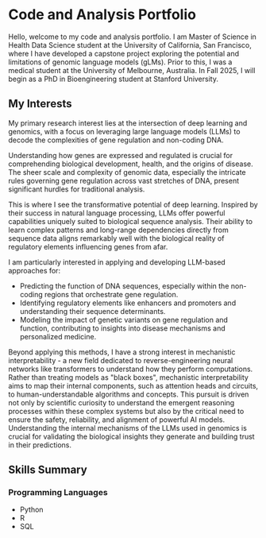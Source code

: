 # Code and Analysis Portfolio

Hello, welcome to my code and analysis portfolio. I am Master of Science in Health Data Science student at the University of California, San Francisco, where I have developed a capstone project exploring the potential and limitations of genomic language models (gLMs). Prior to this, I was a medical student at the University of Melbourne, Australia. In Fall 2025, I will begin as a PhD in Bioengineering student at Stanford University. 

## My Interests
My primary research interest lies at the intersection of deep learning and genomics, with a focus on leveraging large language models (LLMs) to decode the complexities of gene regulation and non-coding DNA.

Understanding how genes are expressed and regulated is crucial for comprehending biological development, health, and the origins of disease. The sheer scale and complexity of genomic data, especially the intricate rules governing gene regulation across vast stretches of DNA, present significant hurdles for traditional analysis.

This is where I see the transformative potential of deep learning. Inspired by their success in natural language processing, LLMs offer powerful capabilities uniquely suited to biological sequence analysis. Their ability to learn complex patterns and long-range dependencies directly from sequence data aligns remarkably well with the biological reality of regulatory elements influencing genes from afar.

I am particularly interested in applying and developing LLM-based approaches for:

* Predicting the function of DNA sequences, especially within the non-coding regions that orchestrate gene regulation.
* Identifying regulatory elements like enhancers and promoters and understanding their sequence determinants.
* Modeling the impact of genetic variants on gene regulation and function, contributing to insights into disease mechanisms and personalized medicine.

Beyond applying this methods, I have a strong interest in mechanistic interpretability - a new field dedicated to reverse-engineering neural networks like transformers to understand how they perform computations. Rather than treating models as "black boxes", mechanistic interpretability aims to map their internal components, such as attention heads and circuits, to human-understandable algorithms and concepts. This pursuit is driven not only by scientific curiosity to understand the emergent reasoning processes within these complex systems but also by the critical need to ensure the safety, reliability, and alignment of powerful AI models. Understanding the internal mechanisms of the LLMs used in genomics is crucial for validating the biological insights they generate and building trust in their predictions.

## Skills Summary
### Programming Languages
* Python
* R
* SQL
